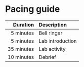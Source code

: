 # Pacing guide

Duration|Description
-:|:-
5 minutes|Bell ringer
5 minutes|Lab introduction
35 minutes|Lab activity
10 minutes|Debrief

